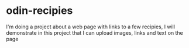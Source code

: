 # odin-recipies
I'm doing a project about a web page with links to a few recipies, I will demonstrate in this project that I can
upload images, links and text on the page
